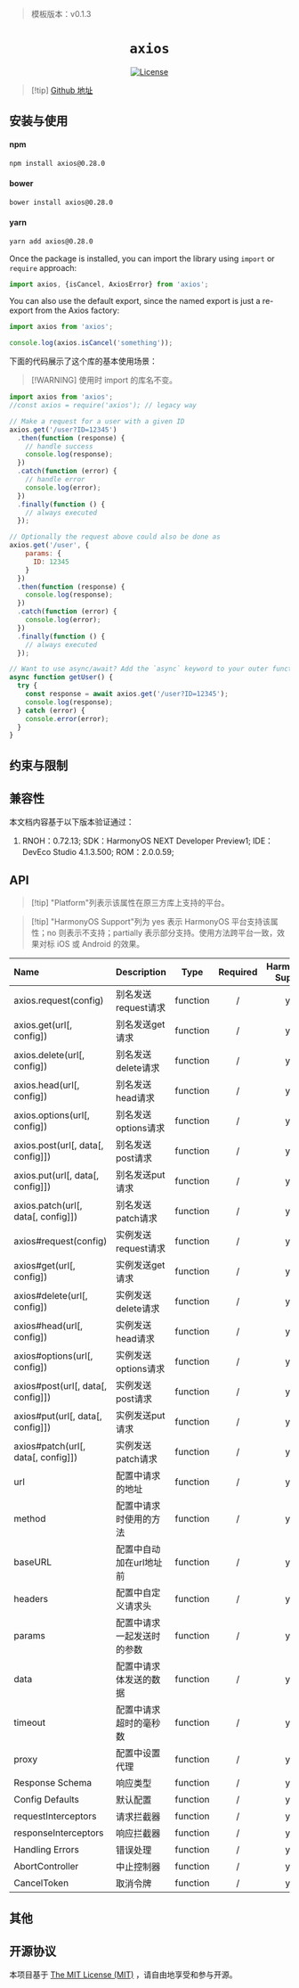> 模板版本：v0.1.3

<p align="center">
  <h1 align="center"> <code>axios</code> </h1>
</p>
<p align="center">
    <a href="https://github.com/axios/axios/blob/v1.x/LICENSE">
        <img src="https://img.shields.io/badge/license-MIT-green.svg" alt="License" />
    </a>
</p>


> [!tip] [Github 地址](https://github.com/axios/axios)

## 安装与使用

#### **npm**

```bash
npm install axios@0.28.0
```

#### **bower**

```bash
bower install axios@0.28.0
```

#### **yarn**

```bash
yarn add axios@0.28.0
```

Once the package is installed, you can import the library using `import` or `require` approach:

```js
import axios, {isCancel, AxiosError} from 'axios';
```

You can also use the default export, since the named export is just a re-export from the Axios factory:

```js
import axios from 'axios';

console.log(axios.isCancel('something'));
```
<!-- tabs:end -->

下面的代码展示了这个库的基本使用场景：

>[!WARNING] 使用时 import 的库名不变。

```js
import axios from 'axios';
//const axios = require('axios'); // legacy way

// Make a request for a user with a given ID
axios.get('/user?ID=12345')
  .then(function (response) {
    // handle success
    console.log(response);
  })
  .catch(function (error) {
    // handle error
    console.log(error);
  })
  .finally(function () {
    // always executed
  });

// Optionally the request above could also be done as
axios.get('/user', {
    params: {
      ID: 12345
    }
  })
  .then(function (response) {
    console.log(response);
  })
  .catch(function (error) {
    console.log(error);
  })
  .finally(function () {
    // always executed
  });

// Want to use async/await? Add the `async` keyword to your outer function/method.
async function getUser() {
  try {
    const response = await axios.get('/user?ID=12345');
    console.log(response);
  } catch (error) {
    console.error(error);
  }
}
```

## 约束与限制

## 兼容性

本文档内容基于以下版本验证通过：

1. RNOH：0.72.13; SDK：HarmonyOS NEXT Developer Preview1; IDE：DevEco Studio 4.1.3.500; ROM：2.0.0.59;

## API

> [!tip] "Platform"列表示该属性在原三方库上支持的平台。

> [!tip] "HarmonyOS Support"列为 yes 表示 HarmonyOS 平台支持该属性；no 则表示不支持；partially 表示部分支持。使用方法跨平台一致，效果对标 iOS 或 Android 的效果。

| Name          | Description | Type | Required | HarmonyOS Support  |
| :------------ | ----------- | :--: | :------: | :----------------: |
| axios.request(config) | 别名发送request请求 | function | / | yes |
| axios.get(url[, config]) | 别名发送get请求 | function | / | yes |
| axios.delete(url[, config]) | 别名发送delete请求 | function | / | yes |
| axios.head(url[, config]) | 别名发送head请求 | function | / | yes |
| axios.options(url[, config]) | 别名发送options请求 | function | / | yes |
| axios.post(url[, data[, config]]) | 别名发送post请求 | function | / | yes |
| axios.put(url[, data[, config]]) | 别名发送put请求 | function | / | yes |
| axios.patch(url[, data[, config]]) | 别名发送patch请求 | function | / | yes |
| axios#request(config) | 实例发送request请求 | function | / | yes |
| axios#get(url[, config]) | 实例发送get请求 | function | / | yes |
| axios#delete(url[, config]) | 实例发送delete请求 | function | / | yes |
| axios#head(url[, config]) | 实例发送head请求 | function | / | yes |
| axios#options(url[, config]) | 实例发送options请求 | function | / | yes |
| axios#post(url[, data[, config]]) | 实例发送post请求 | function | / | yes |
| axios#put(url[, data[, config]]) | 实例发送put请求 | function | / | yes |
| axios#patch(url[, data[, config]]) | 实例发送patch请求 | function | / | yes |
| url | 配置中请求的地址 | function | / | yes |
| method    | 配置中请求时使用的方法 | function | / | yes |
| baseURL | 配置中自动加在url地址前 | function | / | yes |
| headers   | 配置中自定义请求头 | function | / | yes |
| params     | 配置中请求一起发送时的参数 | function | / | yes |
| data      | 配置中请求体发送的数据 | function | / | yes |
| timeout | 配置中请求超时的毫秒数 | function | / | yes |
| proxy     | 配置中设置代理 | function | / | yes |
| Response Schema | 响应类型 | function | / | yes |
| Config Defaults | 默认配置 | function | / | yes |
| requestInterceptors | 请求拦截器 | function | / | yes |
| responseInterceptors | 响应拦截器 | function | / | yes |
| Handling Errors | 错误处理 | function | / | yes |
| AbortController | 中止控制器 | function | / | yes |
| CancelToken | 取消令牌 | function | / | yes |

## 其他

## 开源协议

本项目基于 [The MIT License (MIT)](https://github.com/Kureev/react-native-blur/blob/master/LICENSE) ，请自由地享受和参与开源。
